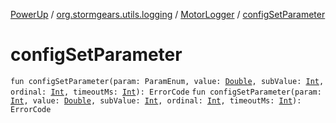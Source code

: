 [PowerUp](../../index.md) / [org.stormgears.utils.logging](../index.md) / [MotorLogger](index.md) / [configSetParameter](./config-set-parameter.md)

# configSetParameter

`fun configSetParameter(param: ParamEnum, value: `[`Double`](https://kotlinlang.org/api/latest/jvm/stdlib/kotlin/-double/index.html)`, subValue: `[`Int`](https://kotlinlang.org/api/latest/jvm/stdlib/kotlin/-int/index.html)`, ordinal: `[`Int`](https://kotlinlang.org/api/latest/jvm/stdlib/kotlin/-int/index.html)`, timeoutMs: `[`Int`](https://kotlinlang.org/api/latest/jvm/stdlib/kotlin/-int/index.html)`): ErrorCode`
`fun configSetParameter(param: `[`Int`](https://kotlinlang.org/api/latest/jvm/stdlib/kotlin/-int/index.html)`, value: `[`Double`](https://kotlinlang.org/api/latest/jvm/stdlib/kotlin/-double/index.html)`, subValue: `[`Int`](https://kotlinlang.org/api/latest/jvm/stdlib/kotlin/-int/index.html)`, ordinal: `[`Int`](https://kotlinlang.org/api/latest/jvm/stdlib/kotlin/-int/index.html)`, timeoutMs: `[`Int`](https://kotlinlang.org/api/latest/jvm/stdlib/kotlin/-int/index.html)`): ErrorCode`
